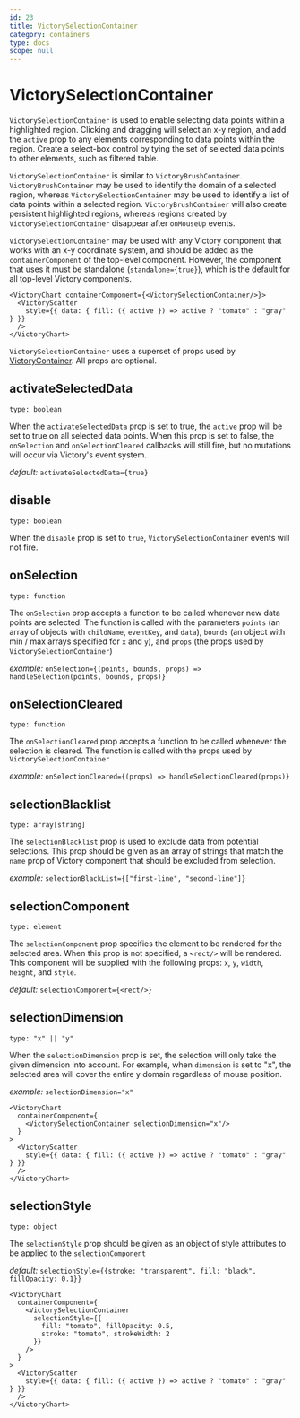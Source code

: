 ```yaml
---
id: 23
title: VictorySelectionContainer
category: containers
type: docs
scope: null
---
```


# VictorySelectionContainer

`VictorySelectionContainer` is used to enable selecting data points within a highlighted region.
Clicking and dragging will select an x-y region, and add the `active` prop to any elements
corresponding to data points within the region. Create a select-box control by tying the set of
selected data points to other elements, such as filtered table.

`VictorySelectionContainer` is similar to `VictoryBrushContainer`. `VictoryBrushContainer` may be
used to identify the domain of a selected region, whereas `VictorySelectionContainer` may be used to
identify a list of data points within a selected region. `VictoryBrushContainer` will also create
persistent highlighted regions, whereas regions created by `VictorySelectionContainer`
disappear after `onMouseUp` events.

`VictorySelectionContainer` may be used with any Victory component that works with an x-y coordinate
system, and should be added as the `containerComponent` of the top-level component.
However, the component that uses it must be standalone
(`standalone={true}`), which is the default for all top-level Victory components.

```playground
<VictoryChart containerComponent={<VictorySelectionContainer/>}>
  <VictoryScatter
    style={{ data: { fill: ({ active }) => active ? "tomato" : "gray" } }}
  />
</VictoryChart>
```

`VictorySelectionContainer` uses a superset of props used by [VictoryContainer][]. All props are optional.

## activateSelectedData

`type: boolean`

When the `activateSelectedData` prop is set to true, the `active` prop will be set to true on all selected data points. When this prop is set to false, the `onSelection` and `onSelectionCleared` callbacks will still fire, but no mutations will occur via Victory's event system.

_default:_ `activateSelectedData={true}`

## disable

`type: boolean`

When the `disable` prop is set to `true`, `VictorySelectionContainer` events will not fire.

## onSelection

`type: function`

The `onSelection` prop accepts a function to be called whenever new data points are selected. The
function is called with the parameters `points` (an array of objects with `childName`, `eventKey`,
and `data`), `bounds` (an object with min / max arrays specified for `x` and `y`), and `props` (the props used by `VictorySelectionContainer`)

_example:_ `onSelection={(points, bounds, props) => handleSelection(points, bounds, props)}`

## onSelectionCleared

`type: function`

The `onSelectionCleared` prop accepts a function to be called whenever the selection is cleared. The function is called with the props used by `VictorySelectionContainer`

_example:_ `onSelectionCleared={(props) => handleSelectionCleared(props)}`

## selectionBlacklist

`type: array[string]`

The `selectionBlacklist` prop is used to exclude data from potential selections. This prop should be given as an array of strings that match the `name` prop of Victory component that should be excluded from selection.

_example:_ `selectionBlackList={["first-line", "second-line"]}`

## selectionComponent

`type: element`

The `selectionComponent` prop specifies the element to be rendered for the selected area. When
this prop is not specified, a `<rect/>` will be rendered. This component will be supplied with the
following props: `x`, `y`, `width`, `height`, and `style`.

_default:_ `selectionComponent={<rect/>}`

## selectionDimension

`type: "x" || "y"`

When the `selectionDimension` prop is set, the selection will only take the given dimension into account.
For example, when `dimension` is set to "x", the selected area will cover the entire y domain
regardless of mouse position.

_example:_ `selectionDimension="x"`

```playground
<VictoryChart
  containerComponent={
    <VictorySelectionContainer selectionDimension="x"/>
  }
>
  <VictoryScatter
    style={{ data: { fill: ({ active }) => active ? "tomato" : "gray" } }}
  />
</VictoryChart>
```

## selectionStyle

`type: object`

The `selectionStyle` prop should be given as an object of style attributes to be applied to the
`selectionComponent`

_default:_ `selectionStyle={{stroke: "transparent", fill: "black", fillOpacity: 0.1}}`

```playground
<VictoryChart
  containerComponent={
    <VictorySelectionContainer
      selectionStyle={{
        fill: "tomato", fillOpacity: 0.5,
        stroke: "tomato", strokeWidth: 2
      }}
    />
  }
>
  <VictoryScatter
    style={{ data: { fill: ({ active }) => active ? "tomato" : "gray" } }}
  />
</VictoryChart>
```

[victorycontainer]: https://formidable.com/open-source/victory/docs/victory-container
